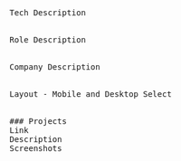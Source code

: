 <pre>
Tech Description


Role Description


Company Description


Layout - Mobile and Desktop Select


### Projects
Link
Description
Screenshots
</pre>